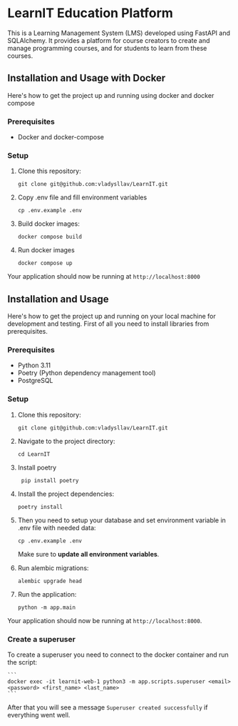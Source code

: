 # LearnIT Education Platform

This is a Learning Management System (LMS) developed using FastAPI and SQLAlchemy. It provides a platform for course creators to create and manage programming courses, and for students to learn from these courses.

## Installation and Usage with Docker

Here's how to get the project up and running using docker and docker compose

### Prerequisites

- Docker and docker-compose

### Setup

1. Clone this repository:

    ```
    git clone git@github.com:vladysllav/LearnIT.git
    ```
   
2. Copy .env file and fill environment variables
   ```
   cp .env.example .env
   ```
3. Build docker images:
   ```
   docker compose build
   ```
4. Run docker images
   ```
   docker compose up
   ```
Your application should now be running at `http://localhost:8000`
## Installation and Usage

Here's how to get the project up and running on your local machine for development and testing. First of all you need to install libraries from prerequisites.

### Prerequisites

- Python 3.11
- Poetry (Python dependency management tool)
- PostgreSQL

### Setup

1. Clone this repository:

    ```
    git clone git@github.com:vladysllav/LearnIT.git
    ```

2. Navigate to the project directory:

    ```
    cd LearnIT
    ```
   
3. Install poetry
   ```
    pip install poetry
    ```

3. Install the project dependencies:

    ```
    poetry install
    ```

4. Then you need to setup your database and set environment variable in .env file with needed data:

    ```
    cp .env.example .env
    ```

    Make sure to **update all environment variables**.
5. Run alembic migrations:
   ```
   alembic upgrade head
   ```
6. Run the application:

    ```
    python -m app.main
    ```

Your application should now be running at `http://localhost:8000`.

### Create a superuser

To create a superuser you need to connect to the docker container and run the script:
    
    ```
    docker exec -it learnit-web-1 python3 -m app.scripts.superuser <email> <password> <first_name> <last_name>
    ```
    

After that you will see a message `Superuser created successfully` if everything went well.

